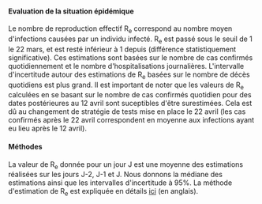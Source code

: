 
<h4>Evaluation de la situation épidémique</h4>

Le nombre de reproduction effectif R<sub>e</sub> correspond au nombre moyen d'infections causées par un individu infecté. R<sub>e</sub> est passé sous le seuil de 1 le 22 mars, et est resté inférieur à 1 depuis (différence statistiquement significative). Ces estimations sont basées sur le nombre de cas confirmés quotidiennement et le nombre d'hospitalisations journalières. L'intervalle d'incertitude autour des estimations de R<sub>e</sub> basées sur le nombre de décès quotidiens est plus grand. Il est important de noter que les valeurs de R<sub>e</sub> calculées en se basant sur le nombre de cas confirmés quotidien pour des dates postérieures au 12 avril sont suceptibles d'être surestimées. Cela est dû au changement de stratégie de tests mise en place le 22 avril (les cas confirmés après le 22 avril correspondent en moyenne aux infections ayant eu lieu après le 12 avril).

<h4>Méthodes</h4>

La valeur de R<sub>e</sub> donnée pour un jour J est une moyenne des estimations réalisées sur les jours J-2, J-1 et J. Nous donnons la médiane des estimations ainsi que les intervalles d'incertitude à 95%. La méthode d'estimation de R<sub>e</sub> est expliquée en détails [ici](https://smw.ch/article/doi/smw.2020.20271) (en anglais).
